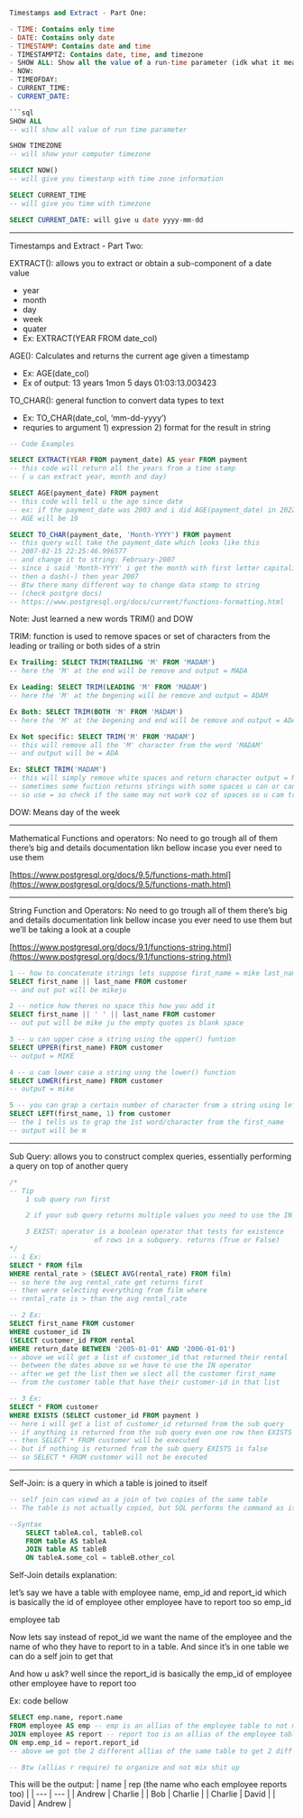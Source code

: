 

``` sql
Timestamps and Extract - Part One: 

- TIME: Contains only time
- DATE: Contains only date
- TIMESTAMP: Contains date and time
- TIMESTAMPTZ: Contains date, time, and timezone
- SHOW ALL: Show all the value of a run-time parameter (idk what it means/do)
- NOW:
- TIMEOFDAY:
- CURRENT_TIME:
- CURRENT_DATE:

```sql
SHOW ALL
-- will show all value of run time parameter

SHOW TIMEZONE
-- will show your computer timezone

SELECT NOW()
-- will give you timestanp with time zone information

SELECT CURRENT_TIME
-- will give you time with timezone

SELECT CURRENT_DATE: will give u date yyyy-mm-dd
```

---

Timestamps and Extract - Part Two: 

EXTRACT(): allows you to extract or obtain a sub-component of a date value  

- year
- month
- day
- week
- quater
- Ex:  EXTRACT(YEAR FROM date_col)

AGE(): Calculates and returns the current age given a timestamp 

- Ex: AGE(date_col)
- Ex of output: 13 years 1mon 5 days 01:03:13.003423

TO_CHAR(): general function to convert data types to text 

- Ex: TO_CHAR(date_col, ‘mm-dd-yyyy’)
- requries to argument 1) expression 2) format for the result in string

```sql
-- Code Examples

SELECT EXTRACT(YEAR FROM payment_date) AS year FROM payment
-- this code will return all the years from a time stamp 
-- ( u can extract year, month and day)

SELECT AGE(payment_date) FROM payment
-- this code will tell u the age since date
-- ex: if the payment_date was 2003 and i did AGE(payment_date) in 2022
-- AGE will be 19

SELECT TO_CHAR(payment_date, 'Month-YYYY') FROM payment
-- this query will take the payment_date which looks like this 
-- 2007-02-15 22:25:46.996577
-- and change it to string: February-2007
-- since i said 'Month-YYYY' i get the month with first letter capitalize
-- then a dash(-) then year 2007
-- Btw there many different way to change data stamp to string 
-- (check postgre docs) 
-- https://www.postgresql.org/docs/current/functions-formatting.html
```

Note: Just learned a new words TRIM() and DOW

TRIM: function is used to remove spaces or set of characters from the leading or trailing or both sides of a strin

```sql
Ex Trailing: SELECT TRIM(TRAILING 'M' FROM 'MADAM')
-- here the 'M' at the end will be remove and output = MADA

Ex Leading: SELECT TRIM(LEADING 'M' FROM 'MADAM')
-- here the 'M' at the begening will be remove and output = ADAM

Ex Both: SELECT TRIM(BOTH 'M' FROM 'MADAM')
-- here the 'M' at the begening and end will be remove and output = ADA

Ex Not specific: SELECT TRIM('M' FROM 'MADAM')
-- this will remove all the 'M' character from the word 'MADAM'
-- and output will be = ADA

Ex: SELECT TRIM('MADAM')
-- this will simply remove white spaces and return character output = MADAM
-- sometimes some fuction returns strings with some spaces u can or cant see
-- so use = so check if the same may not work coz of spaces so u cam trim it :)
```

DOW:  Means day of the week

---

Mathematical Functions and operators:  No need to go trough all of them there’s big and details documentation likn bellow incase you ever need to use them

[https://www.postgresql.org/docs/9.5/functions-math.html](https://www.postgresql.org/docs/9.5/functions-math.html)

---

String Function and Operators:  No need to go trough all of them there’s big and details documentation link bellow incase you ever need to use them but we’ll be taking a look at a couple

[https://www.postgresql.org/docs/9.1/functions-string.html](https://www.postgresql.org/docs/9.1/functions-string.html)

```sql
1 -- how to concatenate strings lets suppose first_name = mike last_name = ju
SELECT first_name || last_name FROM customer
-- and out put will be mikeju 

2 -- notice how theres no space this how you add it 
SELECT first_name || ' ' || last_name FROM customer
-- out put will be mike ju the empty quotes is blank space

3 -- u can upper case a string using the upper() funtion
SELECT UPPER(first_name) FROM customer
-- output = MIKE

4 -- u cam lower case a string usng the lower() function
SELECT LOWER(first_name) FROM customer
-- output = mike

5 -- you can grap a certain number of character from a string using left() function
SELECT LEFT(first_name, 1) from customer
-- the 1 tells us to grap the 1st word/character from the first_name
-- output will be m
```

---

Sub Query: allows you to construct complex queries, essentially performing a query on top of another query 

```sql
/*
-- Tip 
	1 sub query run first

	2 if your sub query returns multiple values you need to use the IN operator

	3 EXIST: operator is a boolean operator that tests for existence 
					 of rows in a subquery. returns (True or False)
*/
-- 1 Ex:
SELECT * FROM film
WHERE rental_rate > (SELECT AVG(rental_rate) FROM film)
-- so here the avg rental_rate get returns first 
-- then were selecting everything from film where
-- rental_rate is > than the avg rental_rate

-- 2 Ex:
SELECT first_name FROM customer
WHERE customer_id IN 
(SELECT customer_id FROM rental  
WHERE return_date BETWEEN '2005-01-01' AND '2006-01-01')
-- above we will get a list of customer_id that returned their rental
-- between the dates above so we have to use the IN operator
-- after we get the list then we slect all the customer first_name
-- from the customer table that have their customer-id in that list

-- 3 Ex: 
SELECT * FROM customer
WHERE EXISTS (SELECT customer_id FROM payment )
-- here i will get a list of customer_id returned from the sub query
-- if anything is returned from the sub query even one row then EXISTS is TRUE
-- then SELECT * FROM customer will be executed
-- but if nothing is returned from the sub query EXISTS is false
-- so SELECT * FROM customer will not be executed

```

---

Self-Join: is a query in which a table is joined to itself

```sql
-- self join can viewd as a join of two copies of the same table 
-- The table is not actually copied, but SQL performs the command as it were.

--Syntax
	SELECT tableA.col, tableB.col 
	FROM table AS tableA 
	JOIN table AS tableB 
	ON tableA.some_col = tableB.other_col
```

Self-Join details explanation: 

let’s say we have a table with employee name, emp_id  and report_id which is basically the id of employee other employee  have to report too so emp_id

employee tab

Now lets say instead of repot_id we want the name of the employee and the name of who they have to report to in a table. And since it’s in one table we can do a self join to get that

And how u ask? well since the report_id is basically the emp_id of employee other employee have to report too

Ex: code bellow

```sql
SELECT emp.name, report.name
FROM employee AS emp -- emp is an allias of the employee table to not mix stuff
JOIN employee AS report -- report too is an allias of the employee table to not mix stuff
ON emp.emp_id = report.report_id 
-- above we got the 2 different allias of the same table to get 2 diff columns

-- Btw (allias r require) to organize and not mix shit up
```

This will be the output:
| name | rep (the name who each employee reports too) |
| --- | --- |
| Andrew | Charlie |
| Bob | Charlie |
| Charlie | David |
| David | Andrew |

```